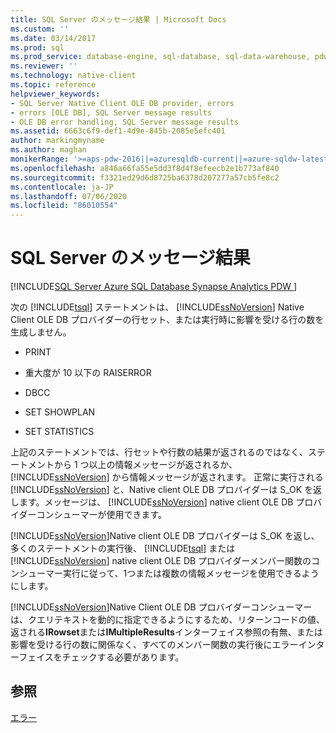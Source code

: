 ```yaml
---
title: SQL Server のメッセージ結果 | Microsoft Docs
ms.custom: ''
ms.date: 03/14/2017
ms.prod: sql
ms.prod_service: database-engine, sql-database, sql-data-warehouse, pdw
ms.reviewer: ''
ms.technology: native-client
ms.topic: reference
helpviewer_keywords:
- SQL Server Native Client OLE DB provider, errors
- errors [OLE DB], SQL Server message results
- OLE DB error handling, SQL Server message results
ms.assetid: 6663c6f9-def1-4d9e-845b-2085e5efc401
author: markingmyname
ms.author: maghan
monikerRange: '>=aps-pdw-2016||=azuresqldb-current||=azure-sqldw-latest||>=sql-server-2016||=sqlallproducts-allversions||>=sql-server-linux-2017||=azuresqldb-mi-current'
ms.openlocfilehash: a846a66fa55e5dd3f8d4f8efeecb2e1b773af840
ms.sourcegitcommit: f3321ed29d6d8725ba6378d207277a57cb5fe8c2
ms.contentlocale: ja-JP
ms.lasthandoff: 07/06/2020
ms.locfileid: "86010554"
---
```

# <a name="sql-server-message-results"></a>SQL Server のメッセージ結果
[!INCLUDE[SQL Server Azure SQL Database Synapse Analytics PDW ](../../includes/applies-to-version/sql-asdb-asdbmi-asa-pdw.md)]

  次の [!INCLUDE[tsql](../../includes/tsql-md.md)] ステートメントは、 [!INCLUDE[ssNoVersion](../../includes/ssnoversion-md.md)] Native Client OLE DB プロバイダーの行セット、または実行時に影響を受ける行の数を生成しません。  
  
-   PRINT  
  
-   重大度が 10 以下の RAISERROR  
  
-   DBCC  
  
-   SET SHOWPLAN  
  
-   SET STATISTICS  
  
 上記のステートメントでは、行セットや行数の結果が返されるのではなく、ステートメントから 1 つ以上の情報メッセージが返されるか、[!INCLUDE[ssNoVersion](../../includes/ssnoversion-md.md)] から情報メッセージが返されます。 正常に実行される [!INCLUDE[ssNoVersion](../../includes/ssnoversion-md.md)] と、Native client OLE DB プロバイダーは S_OK を返します。メッセージは、 [!INCLUDE[ssNoVersion](../../includes/ssnoversion-md.md)] native client OLE DB プロバイダーコンシューマーが使用できます。  
  
 [!INCLUDE[ssNoVersion](../../includes/ssnoversion-md.md)]Native client OLE DB プロバイダーは S_OK を返し、多くのステートメントの実行後、 [!INCLUDE[tsql](../../includes/tsql-md.md)] または [!INCLUDE[ssNoVersion](../../includes/ssnoversion-md.md)] native client OLE DB プロバイダーメンバー関数のコンシューマー実行に従って、1つまたは複数の情報メッセージを使用できるようにします。  
  
 [!INCLUDE[ssNoVersion](../../includes/ssnoversion-md.md)]Native Client OLE DB プロバイダーコンシューマーは、クエリテキストを動的に指定できるようにするため、リターンコードの値、返される**IRowset**または**IMultipleResults**インターフェイス参照の有無、または影響を受ける行の数に関係なく、すべてのメンバー関数の実行後にエラーインターフェイスをチェックする必要があります。  
  
## <a name="see-also"></a>参照  
 [エラー](../../relational-databases/native-client-ole-db-errors/errors.md)  
  
  
